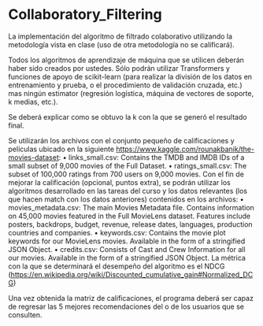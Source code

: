 # Collaboratory_Filtering

La implementación del algoritmo de filtrado colaborativo utilizando la metodología vista en clase (uso de otra metodología no se calificará).

Todos los algoritmos de aprendizaje de máquina que se utilicen deberán haber sido creados por ustedes. Sólo podrán utilizar Transformers y funciones de apoyo de scikit-learn (para realizar la división de los datos en entrenamiento y prueba, o el procedimiento de validación cruzada, etc.) mas ningún estimator (regresión logística, máquina de vectores de soporte, k medias, etc.). 

Se deberá explicar como se obtuvo la k con la que se generó el resultado final.

Se utilizarán los archivos con el conjunto pequeño de calificaciones y películas ubicado en la siguiente https://www.kaggle.com/rounakbanik/the-movies-dataset:
•	links_small.csv: Contains the TMDB and IMDB IDs of a small subset of 9,000 movies of the Full Dataset.
•	ratings_small.csv: The subset of 100,000 ratings from 700 users on 9,000 movies.
Con el fin de mejorar la calificación (opcional, puntos extra), se podrán utilizar los algoritmos desarrollado en las tareas del curso y los datos relevantes (los que hacen match con los datos anteriores) contenidos en los archivos:
•	movies_metadata.csv: The main Movies Metadata file. Contains information on 45,000 movies featured in the Full MovieLens dataset. Features include posters, backdrops, budget, revenue, release dates, languages, production countries and companies.
•	keywords.csv: Contains the movie plot keywords for our MovieLens movies. Available in the form of a stringified JSON Object.
•	credits.csv: Consists of Cast and Crew Information for all our movies. Available in the form of a stringified JSON Object.
La métrica con la que se determinará el desempeño del algoritmo es el NDCG (https://en.wikipedia.org/wiki/Discounted_cumulative_gain#Normalized_DCG)

Una vez obtenida la matriz de calificaciones, el programa deberá ser capaz de regresar las 5 mejores recomendaciones del o de los usuarios que se consulten.

